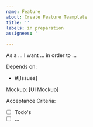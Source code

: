 ```yaml
---
name: Feature
about: Create Feature Teamplate
title: ''
labels: in preparation
assignees: ''

---
```


As a ... I want ... in order to ...

Depends on: 
 - #[Issues]

Mockup:
[UI Mockup]

Acceptance Criteria:
- [ ] Todo's
- [ ] ...

